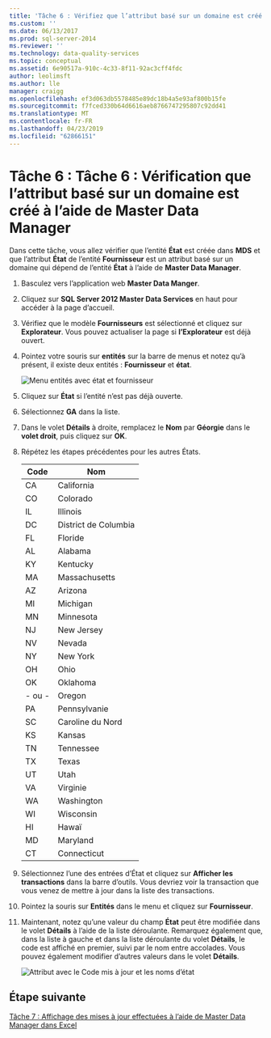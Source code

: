 ```yaml
---
title: 'Tâche 6 : Vérifiez que l’attribut basé sur un domaine est créé à l’aide de Master Data Manager | Microsoft Docs'
ms.custom: ''
ms.date: 06/13/2017
ms.prod: sql-server-2014
ms.reviewer: ''
ms.technology: data-quality-services
ms.topic: conceptual
ms.assetid: 6e90517a-910c-4c33-8f11-92ac3cff4fdc
author: leolimsft
ms.author: lle
manager: craigg
ms.openlocfilehash: ef3d063db5578485e89dc18b4a5e93af800b15fe
ms.sourcegitcommit: f7fced330b64d6616aeb8766747295807c92dd41
ms.translationtype: MT
ms.contentlocale: fr-FR
ms.lasthandoff: 04/23/2019
ms.locfileid: "62866151"
---
```

# <a name="task-6-verify-that-the-domain-based-attribute-is-created-using-master-data-manager"></a>Tâche 6 : Tâche 6 : Vérification que l’attribut basé sur un domaine est créé à l’aide de Master Data Manager
  Dans cette tâche, vous allez vérifier que l’entité **État** est créée dans **MDS** et que l’attribut **État** de l’entité **Fournisseur** est un attribut basé sur un domaine qui dépend de l’entité **État** à l’aide de **Master Data Manager**.  
  
1.  Basculez vers l’application web **Master Data Manger**.  
  
2.  Cliquez sur **SQL Server 2012 Master Data Services** en haut pour accéder à la page d’accueil.  
  
3.  Vérifiez que le modèle **Fournisseurs** est sélectionné et cliquez sur **Explorateur**. Vous pouvez actualiser la page si **l’Explorateur** est déjà ouvert.  
  
4.  Pointez votre souris sur **entités** sur la barre de menus et notez qu’à présent, il existe deux entités : **Fournisseur** et **état**.  
  
     ![Menu entités avec état et fournisseur](../../2014/tutorials/media/et-verifythatthedbaiscreatedusingmdm-01.jpg "Menu entités avec état et fournisseur")  
  
5.  Cliquez sur **État** si l’entité n’est pas déjà ouverte.  
  
6.  Sélectionnez **GA** dans la liste.  
  
7.  Dans le volet **Détails** à droite, remplacez le **Nom** par **Géorgie** dans le **volet droit**, puis cliquez sur **OK**.  
  
8.  Répétez les étapes précédentes pour les autres États.  
  
    |Code|Nom|  
    |----------|----------|  
    |CA|California|  
    |CO|Colorado|  
    |IL|Illinois|  
    |DC|District de Columbia|  
    |FL|Floride|  
    |AL|Alabama|  
    |KY|Kentucky|  
    |MA|Massachusetts|  
    |AZ|Arizona|  
    |MI|Michigan|  
    |MN|Minnesota|  
    |NJ|New Jersey|  
    |NV|Nevada|  
    |NY|New York|  
    |OH|Ohio|  
    |OK|Oklahoma|  
    |- ou -|Oregon|  
    |PA|Pennsylvanie|  
    |SC|Caroline du Nord|  
    |KS|Kansas|  
    |TN|Tennessee|  
    |TX|Texas|  
    |UT|Utah|  
    |VA|Virginie|  
    |WA|Washington|  
    |WI|Wisconsin|  
    |HI|Hawaï|  
    |MD|Maryland|  
    |CT|Connecticut|  
  
9. Sélectionnez l’une des entrées d’État et cliquez sur **Afficher les transactions** dans la barre d’outils. Vous devriez voir la transaction que vous venez de mettre à jour dans la liste des transactions.  
  
10. Pointez la souris sur **Entités** dans le menu et cliquez sur **Fournisseur**.  
  
11. Maintenant, notez qu’une valeur du champ **État** peut être modifiée dans le volet **Détails** à l’aide de la liste déroulante. Remarquez également que, dans la liste à gauche et dans la liste déroulante du volet **Détails**, le code est affiché en premier, suivi par le nom entre accolades. Vous pouvez également modifier d’autres valeurs dans le volet **Détails**.  
  
     ![Attribut avec le Code mis à jour et les noms d’état](../../2014/tutorials/media/et-verifythatthedbaiscreatedusingmdm-02.jpg "attribut avec le Code mis à jour et les noms d’état")  
  
## <a name="next-step"></a>Étape suivante  
 [Tâche 7 : Affichage des mises à jour effectuées à l’aide de Master Data Manager dans Excel](../../2014/tutorials/task-7-viewing-updates-made-using-master-data-manager-in-excel.md)  
  
  
